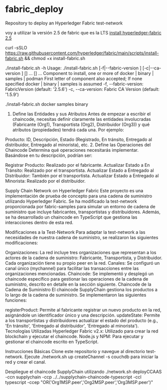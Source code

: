 # fabric_deploy
Repository to deploy an Hyperledger Fabric test-network 

voy a utilizar la versión 2.5 de fabric que es la LTS
[install hyperledger-fabric 2.5](https://hyperledger-fabric.readthedocs.io/en/release-2.5/install.html)

curl -sSLO https://raw.githubusercontent.com/hyperledger/fabric/main/scripts/install-fabric.sh && chmod +x install-fabric.sh

./install-fabric.sh -h
Usage: ./install-fabric.sh [-f|--fabric-version <arg>] [-c|--ca-version <arg>] <comp-1> [<comp-2>] ... [<comp-n>] ...
        <comp> Component to install, one or more of  docker | binary | samples | podman  First letter of component also accepted; If none specified docker | binary | samples is assumed
        -f, --fabric-version: FabricVersion (default: '2.5.6')
        -c, --ca-version: Fabric CA Version (default: '1.5.9')


./install-fabric.sh docker samples binary

1. Define las Entidades y sus Atributos
Antes de empezar a escribir el chaincode, necesitas definir claramente las entidades involucradas (Fabricante (Org1), Transportista (Org2), Distribuidor (Org3)) y qué atributos (propiedades) tendrá cada una. Por ejemplo:

Producto: ID, Descripción, Estado (Registrado, En tránsito, Entregado al distribuidor, Entregado al minorista), etc.
2. Define las Operaciones del Chaincode
Determina qué operaciones necesitarás implementar. Basándose en tu descripción, podrían ser:

Registrar Producto: Realizado por el fabricante.
Actualizar Estado a En Tránsito: Realizado por el transportista.
Actualizar Estado a Entregado al Distribuidor: También por el transportista.
Actualizar Estado a Entregado al Minorista: Realizado por el distribuidor.


Supply Chain Network on Hyperledger Fabric
Este proyecto es una implementación de prueba de concepto para una cadena de suministro utilizando Hyperledger Fabric. Se ha modificado la test-network proporcionada por fabric-samples para simular un entorno de cadena de suministro que incluye fabricantes, transportistas y distribuidores. Además, se ha desarrollado un chaincode en TypeScript que gestiona las interacciones dentro de esta red.

Modificaciones a la Test-Network
Para adaptar la test-network a las necesidades de nuestra cadena de suministro, se realizaron las siguientes modificaciones:

Organizaciones: La red incluye tres organizaciones que representan a los actores de la cadena de suministro: Fabricante, Transportista, y Distribuidor. Cada organización tiene su propio peer en la red.
Canales: Se configuró un canal único (mychannel) para facilitar las transacciones entre las organizaciones mencionadas.
Chaincode: Se implementó y desplegó un chaincode específico para gestionar las operaciones de la cadena de suministro, descrito en detalle en la sección siguiente.
Chaincode de la Cadena de Suministro
El chaincode SupplyChain gestiona los productos a lo largo de la cadena de suministro. Se implementaron las siguientes funciones:

registerProduct: Permite al fabricante registrar un nuevo producto en la red, asignándole un identificador único y una descripción.
updateState: Permite a los transportistas y distribuidores actualizar el estado del producto (e.g., 'En tránsito', 'Entregado al distribuidor', 'Entregado al minorista').
Tecnologías Utilizadas
Hyperledger Fabric v2.x: Utilizado para crear la red blockchain y ejecutar el chaincode.
Node.js y NPM: Para ejecutar y gestionar el chaincode escrito en TypeScript.


Instrucciones Básicas
Clone este repositorio y navegue al directorio test-network.
Ejecute ./network.sh up createChannel -s couchdb para iniciar la red y crear el canal.

Despliegue el chaincode SupplyChain utilizando ./network.sh deployCCAAS -ccn supplychain -ccp ../../supplychain-chaincode-typescript -ccl typescript -ccep "OR('Org1MSP.peer','Org2MSP.peer','Org3MSP.peer')"
